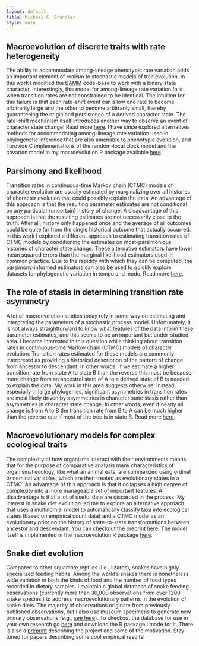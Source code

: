 ```yaml
---
layout: default
title: Michael C. Grundler
style: main
---
```


## Macroevolution of discrete traits with rate heterogeneity

The ability to accommodate among-lineage phenotypic rate variation
adds an important element of realism to stochastic models of trait evolution. In this
work I modified the [BAMM](http://bamm-project.org) code-base to work with a
binary state character.
Interestingly, this model for among-lineage rate variation fails when transition
rates are not constrained to be identical. The intuition for this failure is that
each rate-shift event can allow one rate to become arbitrarily large and the
other to become arbitrarily small, thereby guaranteeing the origin and persistence of a derived
character state. The rate-shift mechanism itself introduces another way to observe
an event of character state change!
Read more [here](https://blueraleigh.github.io/research). I have since explored
alternatives methods for accommodating among-lineage rate variation used in
phylogenetic inference that are also amenable to phenotypic evolution, and I
provide C implementations of the random-local clock model and the covarion model
in my macroevolution R package available [here](https://github.com/blueraleigh/macroevolution).

## Parsimony and likelihood

Transition rates in continuous-time Markov chain (CTMC) models of character
evolution are usually estimated by marginalizing over all histories of character
evolution that could possibly explain the data. An advantage of this approach is
that the resulting parameter estimates are not conditional on any particular
(uncertain) history of change. A disadvantage of this approach is that the resulting estimates
are not necessarily close to the truth. After all, history only happened once
and the average of all outcomes could be quite far from the single historical
outcome that actually occurred. In this work I explored a different approach to
estimating transition rates of CTMC models by conditioning the estimates on
most-parsimonious histories of character state change. These alternative
estimators have lower mean squared errors than the marginal likelihood estimators
used in common practice. Due to the rapidity with which they can be computed,
the parsimony-informed estimators can also be used to quickly explore datasets
for phylogenetic variation in tempo and mode. Read more [here](https://blueraleigh.github.io/research).


## The role of stasis in determining transition rate asymmetry

A lot of macroevolution studies today rely in some way on estimating and
interpreting the parameters of a stochastic process model. Unfortunately, it is
not always straightforward to know what features of the data inform these
parameter estimates, and this seems to be an important but under-studied area. I became
interested in this question while thinking about transition rates in continuous-time
Markov chain (CTMC) models of character evolution.
Transition rates estimated for these models are commonly interpreted as providing
a historical description of the pattern of change from ancestor to descendant.
In other words, if we estimate a higher transition rate from state A to state B
than the reverse this must be because more change from an ancestral state of A
to a derived state of B is needed to explain the data.
My work in this area suggests otherwise. Instead, especially in large phylogenies,
significant asymmetries in transition rates are most likely driven by asymmetries
in character state stasis rather than asymmetries in character state change.
In other words, even if nearly all change is from A to B the transition rate
from B to A can be much higher than the reverse rate if most of the tree is in
state B. Read more [here](https://blueraleigh.github.io/research).

## Macroevolutionary models for complex ecological traits

The complexity of how organisms interact with their environments means that for
the purpose of comparative analysis many characteristics of organismal ecology,
like what an animal eats, are summarized using ordinal or nominal variables, which
are then treated as evolutionary states in a CTMC. An advantage of this approach
is that it collapses a high degree of complexity into a more manageable set of
important features. A disadvantage is that a lot of useful data are discarded in
the process. My interest in snake diet evolution led me to explore an alternative
approach that uses a multinomial model to automatically classify taxa
into ecological states (based on empirical count data) and a CTMC model as an
evolutionary prior on the history of state-to-state transformations between
ancestor and descendant.
You can checkout the preprint [here](https://www.biorxiv.org/content/10.1101/640334v2).
The model itself is implemented in the macroevolution R package [here](https://github.com/blueraleigh/macroevolution).

## Snake diet evolution

Compared to other squamate reptiles (i.e., lizards), snakes have highly specialized
feeding habits. Among the world’s snakes there is nonetheless wide variation in
both the kinds of food and the number of food types recorded in dietary samples.
I maintain a global database of snake feeding observations (currently more than 30,000 observations
from over 1200 snake species!) to address macroevolutionary patterns
in the evolution of snake diets. The majority of observations originate from
previously published observations, but I also use museum specimens to generate
new primary observations (e.g., [see here](https://quod.lib.umich.edu/r/rept3ic)).
To checkout the database for use in your own research go [here](https://github.com/blueraleigh/squamatabase)
and download the R package I made for it. There is also a [preprint](https://blueraleigh.github.io/research)
describing the project and some of the motivation. Stay tuned for papers describing some cool
empirical results!
